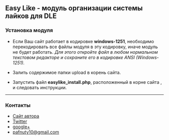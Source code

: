 ## Easy Like - модуль организации системы лайков для DLE

### Установка модуля
* Если Ваш сайт работает в кодировке **windows-1251**, необходимо перекодировать все файлы модуля в эту кодировку, иначе модуль не будет работать. *Для этого откройте файл в любом нормальном текстовом редакторе и сохраните его в кодировке ANSI (Windows-1251).* 

* Залить содержимое папки upload в корень сайта.
* Запустить файл **easylike_install.php**, расположенный в корне сайта , и следовать инструкции.



-----------------------
### Контакты
* [Сайт автора](http://pafnuty.name/)
* [Twitter](https://twitter.com/pafnuty_name)
* [google+](http://gplus.to/pafnuty)
* pafnuty10@gmail.com

